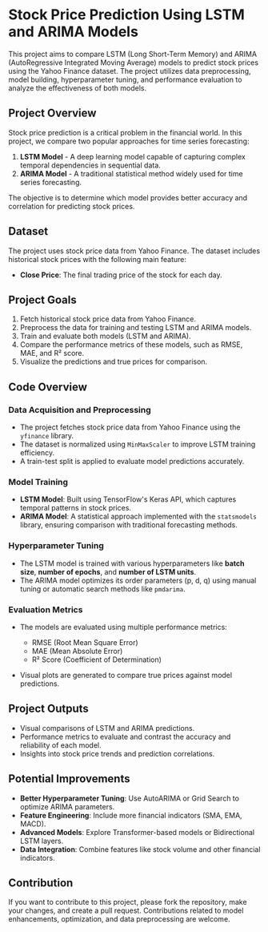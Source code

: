 # Stock Price Prediction Using LSTM and ARIMA Models

This project aims to compare LSTM (Long Short-Term Memory) and ARIMA (AutoRegressive Integrated Moving Average) models to predict stock prices using the Yahoo Finance dataset. The project utilizes data preprocessing, model building, hyperparameter tuning, and performance evaluation to analyze the effectiveness of both models.

## Project Overview

Stock price prediction is a critical problem in the financial world. In this project, we compare two popular approaches for time series forecasting:

1. **LSTM Model** - A deep learning model capable of capturing complex temporal dependencies in sequential data.
2. **ARIMA Model** - A traditional statistical method widely used for time series forecasting.

The objective is to determine which model provides better accuracy and correlation for predicting stock prices.

## Dataset

The project uses stock price data from Yahoo Finance. The dataset includes historical stock prices with the following main feature:

- **Close Price**: The final trading price of the stock for each day.

## Project Goals

1. Fetch historical stock price data from Yahoo Finance.
2. Preprocess the data for training and testing LSTM and ARIMA models.
3. Train and evaluate both models (LSTM and ARIMA).
4. Compare the performance metrics of these models, such as RMSE, MAE, and R² score.
5. Visualize the predictions and true prices for comparison.

## Code Overview

### Data Acquisition and Preprocessing

- The project fetches stock price data from Yahoo Finance using the `yfinance` library.
- The dataset is normalized using `MinMaxScaler` to improve LSTM training efficiency.
- A train-test split is applied to evaluate model predictions accurately.

### Model Training

- **LSTM Model**: Built using TensorFlow's Keras API, which captures temporal patterns in stock prices.
- **ARIMA Model**: A statistical approach implemented with the `statsmodels` library, ensuring comparison with traditional forecasting methods.

### Hyperparameter Tuning

- The LSTM model is trained with various hyperparameters like **batch size**, **number of epochs**, and **number of LSTM units**.
- The ARIMA model optimizes its order parameters (p, d, q) using manual tuning or automatic search methods like `pmdarima`.

### Evaluation Metrics

- The models are evaluated using multiple performance metrics:
  - RMSE (Root Mean Square Error)
  - MAE (Mean Absolute Error)
  - R² Score (Coefficient of Determination)
  
- Visual plots are generated to compare true prices against model predictions.

## Project Outputs

- Visual comparisons of LSTM and ARIMA predictions.
- Performance metrics to evaluate and contrast the accuracy and reliability of each model.
- Insights into stock price trends and prediction correlations.

## Potential Improvements

- **Better Hyperparameter Tuning**: Use AutoARIMA or Grid Search to optimize ARIMA parameters.
- **Feature Engineering**: Include more financial indicators (SMA, EMA, MACD).
- **Advanced Models**: Explore Transformer-based models or Bidirectional LSTM layers.
- **Data Integration**: Combine features like stock volume and other financial indicators.

## Contribution

If you want to contribute to this project, please fork the repository, make your changes, and create a pull request. Contributions related to model enhancements, optimization, and data preprocessing are welcome.
